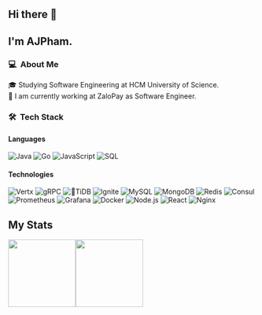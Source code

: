 ## Hi there 👋

## I'm AJPham.

### 💻 &nbsp;About Me
🎓  Studying Software Engineering at HCM University of Science.  
🔭  I am currently working at ZaloPay as Software Engineer.

### 🛠 &nbsp;Tech Stack
#### Languages

![Java](https://img.shields.io/badge/-Java-green?&logo=Java&logoColor=007396)
![Go](https://img.shields.io/badge/-Golang-green?&logo=Go&logoColor=00ADD8)
![JavaScript](https://img.shields.io/badge/-JavaScript-green?&logo=JavaScript&logoColor=ddc508)
![SQL](https://img.shields.io/badge/-SQL-green?&logo=MySQL&logoColor=4479A1)

#### Technologies

![Vertx](https://img.shields.io/badge/-Vertx-yellow?&logo=eclipsevert.x)
![gRPC](https://img.shields.io/badge/-gRPC-yellow)
![TiDB](https://img.shields.io/badge/-TiDB-yellow)
![Ignite](https://img.shields.io/badge/-Ignite-yellow)
![MySQL](https://img.shields.io/badge/-MySQL-yellow?&logo=mysql&logoColor=4479A1)
![MongoDB](https://img.shields.io/badge/-MongoDB-yellow?&logo=mongoDB&logoColor=47A248)
![Redis](https://img.shields.io/badge/-Redis-yellow?&logo=Redis&logoColor=DC382D)
![Consul](https://img.shields.io/badge/-Consul-yellow?&logo=Consul&logoColor=CA2171)
![Prometheus](https://img.shields.io/badge/-Prometheus-yellow?&logo=Prometheus&logoColor=E6522C)
![Grafana](https://img.shields.io/badge/-Grafana-yellow?&logo=Grafana&logoColor=E6522C)
![Docker](https://img.shields.io/badge/-Docker-yellow?&logo=Docker)
![Node.js](https://img.shields.io/badge/-Node.js-yellow?&logo=node.js)
![React](https://img.shields.io/badge/-React-yellow?&logo=React)
![Nginx](https://img.shields.io/badge/-Nginx-yellow?&logo=Nginx&logoColor=269539)

## My Stats

<a href="https://www.adamalston.com/"><img height="137px" src="https://github-readme-stats.vercel.app/api?username=phamtai97&hide_title=true&hide_border=true&show_icons=true&include_all_commits=true&count_private=true&line_height=21&text_color=000&icon_color=000&bg_color=0,ea6161,ffc64d,fffc4d,52fa5a&theme=graywhite" /><!-- wi*quL3fcV --><img height="137px" src="https://github-readme-stats.vercel.app/api/top-langs/?username=phamtai97&hide=html&hide_title=true&hide_border=true&layout=compact&langs_count=7&exclude_repo=comp426,Redventures-Movie-Quotes&text_color=000&icon_color=fff&bg_color=0,52fa5a,4dfcff,c64dff&theme=graywhite" /></a>
